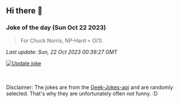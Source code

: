 ## Hi there 👋

### Joke of the day (Sun Oct 22 2023)
<!-- joke -->
>For Chuck Norris, NP-Hard = O(1).
<!-- /joke -->

*Last update: Sun, 22 Oct 2023 00:39:27 GMT*

[![Update joke](https://github.com/nclskfm/nclskfm/actions/workflows/joke.yml/badge.svg)](https://github.com/nclskfm/nclskfm/actions/workflows/joke.yml)

<br><br>
Disclaimer: The jokes are from the [Geek-Jokes-api](https://github.com/sameerkumar18/geek-joke-api) and are randomly selected. That's why they are unfortunately often not funny. :D
